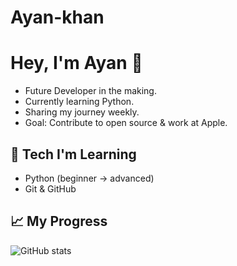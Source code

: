 # Ayan-khan
# Hey, I'm Ayan 👋

-  Future Developer in the making.  
-  Currently learning Python.
-  Sharing my journey weekly.  
-  Goal: Contribute to open source & work at Apple.

## 🔧 Tech I'm Learning
- Python (beginner → advanced)  
- Git & GitHub  

## 📈 My Progress
![GitHub stats](https://github-readme-stats.vercel.app/api?username=ayanxcode&show_icons=true&theme=radical)


